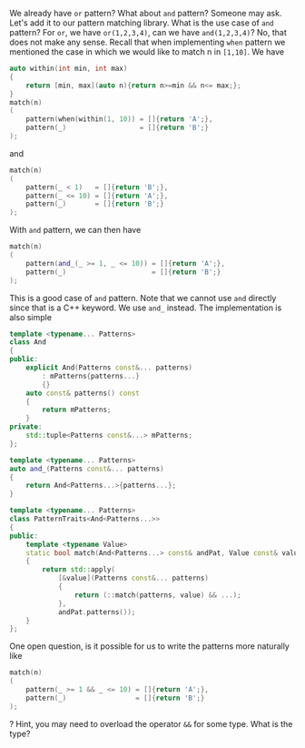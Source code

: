 We already have `or` pattern? What about `and` pattern? Someone may ask.
Let's add it to our pattern matching library.
What is the use case of `and` pattern?
For `or`, we have `or(1,2,3,4)`, can we have `and(1,2,3,4)`?
No, that does not make any sense.
Recall that when implementing `when` pattern we mentioned the case in which we would like to match n in `[1,10]`.
We have 
```C++
auto within(int min, int max)
{
    return [min, max](auto n){return n>=min && n<= max;};
}
match(n)
(
    pattern(when(within(1, 10)) = []{return 'A';},
    pattern(_)                  = []{return 'B';}
);
```
and
```C++
match(n)
(
    pattern(_ < 1)   = []{return 'B';},
    pattern(_ <= 10) = []{return 'A';},
    pattern(_)       = []{return 'B';}
);
```
With `and` pattern, we can then have
```C++
match(n)
(
    pattern(and_(_ >= 1, _ <= 10)) = []{return 'A';},
    pattern(_)                     = []{return 'B';}
);
```
This is a good case of `and` pattern. Note that we cannot use `and` directly since that is a C++ keyword. We use `and_` instead.
The implementation is also simple

```C++
template <typename... Patterns>
class And
{
public:
    explicit And(Patterns const&... patterns)
        : mPatterns{patterns...}
        {}
    auto const& patterns() const
    {
        return mPatterns;
    }
private:
    std::tuple<Patterns const&...> mPatterns;
};

template <typename... Patterns>
auto and_(Patterns const&... patterns)
{
    return And<Patterns...>{patterns...};
}

template <typename... Patterns>
class PatternTraits<And<Patterns...>>
{
public:
    template <typename Value>
    static bool match(And<Patterns...> const& andPat, Value const& value)
    {
        return std::apply(
            [&value](Patterns const&... patterns)
            {
                return (::match(patterns, value) && ...);
            },
            andPat.patterns());
    }
};
```
One open question, is it possible for us to write the patterns more naturally like
```C++
match(n)
(
    pattern(_ >= 1 && _ <= 10) = []{return 'A';},
    pattern(_)                 = []{return 'B';}
);
```
?
Hint, you may need to overload the operator `&&` for some type. What is the type? 